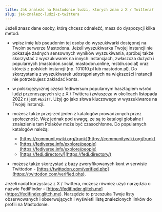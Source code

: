 ```yaml
---
title: Jak znaleźć na Mastodonie ludzi, których znam z X / Twittera?
slug: jak-znalezc-ludzi-z-twittera
---
```


Jeżeli znasz dane osoby, którą chcesz odnaleźć, masz do dyspozycji kilka metod:

- wpisz imię lub pseudonim tej osoby do wyszukiwarki dostępnej na Twoim serwerze Mastodona. Jeżeli wyszukiwarka Twojej instancji nie pokazuje żadnych sensownych wyników wyszukiwania, spróbuj także skorzystać z wyszukiwarek na innych instancjach, zwłaszcza dużych i popularnych (mastodon.social, mastodon.online, mstdn.social) oraz którejś z polskich instancji (np. 101010.pl lub mastodon.pl). Do skorzystania z wyszukiwarek udostępnianych na większości instancji nie potrzebujesz zakładać konta.

- w polskojęzycznej części fediwersum popularnym hasztagiem wśród ludzi przenoszących się z X / Twittera (zwłaszcza w okolicach listopada 2022 r.) jest `#ExiTT`. Użyj go jako słowa kluczowego w wyszukiwarce na Twojej instancji.

- możesz także przejrzeć jeden z katalogów prowadzonych przez społeczność. Weź jednak pod uwagę, że są to katalogi globalne i znalezienie tam Polaków może być czasochłonne. Do popularnych katalogów należą:

  - [https://communitywiki.org/trunk](https://communitywiki.org/trunk)
  - [https://fediverse.info/explore/people](https://fediverse.info/explore/people)
  - [https://fedi.directory/](https://fedi.directory/)

- możesz także skorzystać z bazy zweryfikowanych kont w serwisie Twittodon - [https://twittodon.com/verified.php](https://twittodon.com/verified.php).

Jeżeli nadal korzystasz z X / Twittera, możesz również użyć narzędzia o nazwie FediFinder - [https://fedifinder.glitch.me](https://fedifinder.glitch.me). Narzędzie to przeszuka Twoje listy obserwowanych i obserwujących i wyświetli listę znalezionych linków do profili na Mastodonie.
